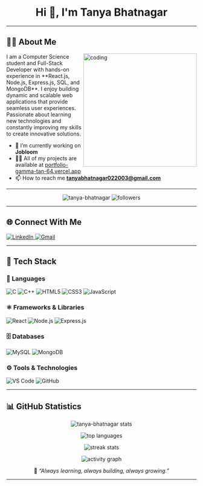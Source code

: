 <h1 align="center">Hi 👋, I'm Tanya Bhatnagar</h1>

---

## 🧑‍💻 About Me  
<img align="right" alt="coding" width="300" src="https://i.pinimg.com/originals/e7/26/c7/e726c74ac081eed50feee1433d12c998.gif">  

<p align="left" style="font-size:14px;">  
I am a Computer Science student and Full-Stack Developer with hands-on experience in **React.js, Node.js, Express.js, SQL, and MongoDB**.  
I enjoy building dynamic and scalable web applications that provide seamless user experiences.  
Passionate about learning new technologies and constantly improving my skills to create innovative solutions.  
</p>

- 🔭 I’m currently working on **Jobloom**  
- 👨‍💻 All of my projects are available at [portfolio-gamma-tan-64.vercel.app](https://portfolio-gamma-tan-64.vercel.app)  
- 📫 How to reach me **tanyabhatnagar022003@gmail.com**  

---

<p align="center">
  <img src="https://komarev.com/ghpvc/?username=tanya-bhatnagar&label=Profile%20views&color=0e75b6&style=flat" alt="tanya-bhatnagar" />
  <img src="https://img.shields.io/github/followers/tanya-bhatnagar?label=Followers&style=social" alt="followers"/>
</p>

---

## 🌐 Connect With Me  
<p align="left">
  <a href="https://linkedin.com/in/tanya-bhatnagar-763726261" target="blank">
    <img src="https://img.shields.io/badge/LinkedIn-%230077B5.svg?style=for-the-badge&logo=linkedin&logoColor=white" alt="LinkedIn"/>
  </a>
  <a href="mailto:tanyabhatnagar022003@gmail.com" target="blank">
    <img src="https://img.shields.io/badge/Gmail-D14836?style=for-the-badge&logo=gmail&logoColor=white" alt="Gmail"/>
  </a>
</p>

---

## 🧰 Tech Stack  

### 💬 Languages  
![C](https://img.shields.io/badge/C-00599C?style=for-the-badge&logo=c&logoColor=white)
![C++](https://img.shields.io/badge/C++-00599C?style=for-the-badge&logo=cplusplus&logoColor=white)
![HTML5](https://img.shields.io/badge/HTML5-E34F26?style=for-the-badge&logo=html5&logoColor=white)
![CSS3](https://img.shields.io/badge/CSS3-1572B6?style=for-the-badge&logo=css3&logoColor=white)
![JavaScript](https://img.shields.io/badge/JavaScript-F7DF1E?style=for-the-badge&logo=javascript&logoColor=black)

### ⚛️ Frameworks & Libraries  
![React](https://img.shields.io/badge/React-20232A?style=for-the-badge&logo=react&logoColor=61DAFB)
![Node.js](https://img.shields.io/badge/Node.js-339933?style=for-the-badge&logo=node-dot-js&logoColor=white)
![Express.js](https://img.shields.io/badge/Express.js-000000?style=for-the-badge&logo=express&logoColor=white)

### 🗄️ Databases  
![MySQL](https://img.shields.io/badge/MySQL-005C84?style=for-the-badge&logo=mysql&logoColor=white)
![MongoDB](https://img.shields.io/badge/MongoDB-4EA94B?style=for-the-badge&logo=mongodb&logoColor=white)

### ⚙️ Tools & Technologies  
![VS Code](https://img.shields.io/badge/VS%20Code-0078D4?style=for-the-badge&logo=visual-studio-code&logoColor=white)
![GitHub](https://img.shields.io/badge/GitHub-181717?style=for-the-badge&logo=github&logoColor=white)

---

## 📊 GitHub Statistics  

<p align="center">
  <img src="https://github-readme-stats.vercel.app/api?username=tanya-bhatnagar&show_icons=true&theme=tokyonight" alt="tanya-bhatnagar stats" />
</p>

<p align="center">
  <img src="https://github-readme-stats.vercel.app/api/top-langs/?username=tanya-bhatnagar&layout=compact&theme=tokyonight" alt="top languages" />
</p>

<p align="center">
  <img src="https://github-readme-streak-stats.herokuapp.com/?user=tanya-bhatnagar&theme=tokyonight" alt="streak stats" />
</p>

<p align="center">
  <img src="https://github-readme-activity-graph.vercel.app/graph?username=tanya-bhatnagar&theme=tokyo-night" alt="activity graph" />
</p>

<p align="center" style="font-size:14px; margin-top:12px;">
  🚀 <em>“Always learning, always building, always growing.”</em>
</p>

---
